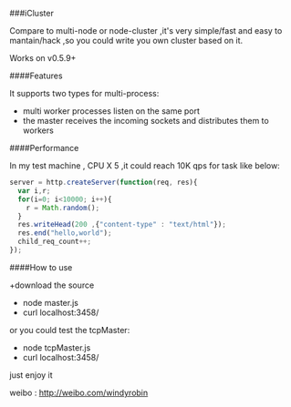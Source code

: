###iCluster

Compare to multi-node or node-cluster ,it's very simple/fast and easy to
mantain/hack ,so you could write you own cluster based on it.

Works on v0.5.9+

####Features

It supports two types for multi-process:

- multi worker processes listen on the same port
- the master receives the incoming sockets and distributes them to workers

####Performance

In my test machine , CPU X 5 ,it could reach 10K qps for task like below:

```js
server = http.createServer(function(req, res){
  var i,r;
  for(i=0; i<10000; i++){
    r = Math.random();
  }   
  res.writeHead(200 ,{"content-type" : "text/html"});
  res.end("hello,world");
  child_req_count++;
});
```


####How to use 

+download the source 
+ node master.js
+ curl localhost:3458/

or you could test the tcpMaster:
+ node tcpMaster.js
+ curl localhost:3458/
 
just enjoy it

weibo : http://weibo.com/windyrobin